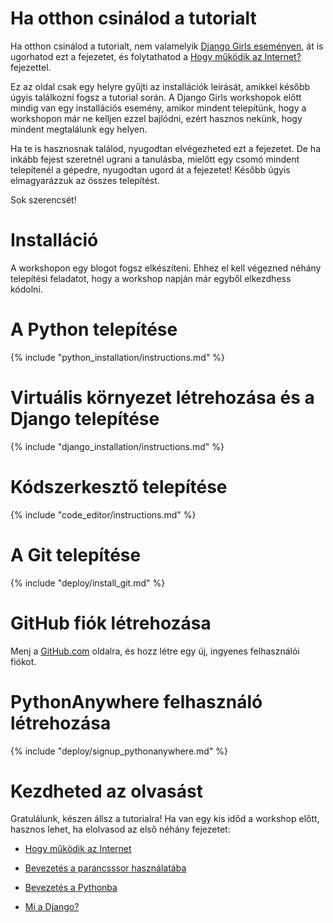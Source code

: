 # Ha otthon csinálod a tutorialt

Ha otthon csinálod a tutorialt, nem valamelyik [Django Girls eseményen](http://djangogirls.org/events/), át is ugorhatod ezt a fejezetet, és folytathatod a [Hogy működik az Internet?](../how_the_internet_works/README.md) fejezettel.

Ez az oldal csak egy helyre gyűjti az installációk leírását, amikkel később úgyis találkozni fogsz a tutorial során. A Django Girls workshopok előtt mindig van egy installációs esemény, amikor mindent telepítünk, hogy a workshopon már ne kelljen ezzel bajlódni, ezért hasznos nekünk, hogy mindent megtalálunk egy helyen.

Ha te is hasznosnak találod, nyugodtan elvégezheted ezt a fejezetet. De ha inkább fejest szeretnél ugrani a tanulásba, mielőtt egy csomó mindent telepítenél a gépedre, nyugodtan ugord át a fejezetet! Később úgyis elmagyarázzuk az összes telepítést.

Sok szerencsét!

# Installáció

A workshopon egy blogot fogsz elkészíteni. Ehhez el kell végezned néhány telepítési feladatot, hogy a workshop napján már egyből elkezdhess kódolni.

# A Python telepítése

{% include "python_installation/instructions.md" %}

# Virtuális környezet létrehozása és a Django telepítése

{% include "django_installation/instructions.md" %}

# Kódszerkesztő telepítése

{% include "code_editor/instructions.md" %}

# A Git telepítése

{% include "deploy/install_git.md" %}

# GitHub fiók létrehozása

Menj a [GitHub.com](http://www.github.com) oldalra, és hozz létre egy új, ingyenes felhasználói fiókot.

# PythonAnywhere felhasználó létrehozása

{% include "deploy/signup_pythonanywhere.md" %}

# Kezdheted az olvasást

Gratulálunk, készen állsz a tutorialra! Ha van egy kis időd a workshop előtt, hasznos lehet, ha elolvasod az első néhány fejezetet:

  * [Hogy működik az Internet](../how_the_internet_works/README.md)

  * [Bevezetés a parancsssor használatába](../intro_to_command_line/README.md)

  * [Bevezetés a Pythonba](../intro_to_command_line/README.md)

  * [Mi a Django?](../django/README.md)